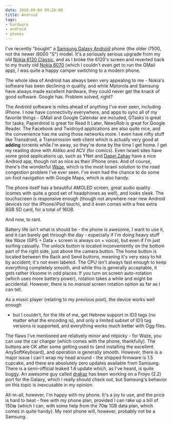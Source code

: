 ```yaml
---
date: 2010-09-04 09:26:00
title: Android
tags:
- hardware
- android
- phones
---
```


I've recently "bought" a [Samsung Galaxy
Android](http://en.wikipedia.org/wiki/Samsung_Galaxy) phone (the older i7500,
not the newer i9000 "S") model. It's a seriously serious upgrade from my old
[Nokia 6120 Classic](http://en.wikipedia.org/wiki/Nokia_6120_classic), and as I
broke the 6120's screen and reverted back to my trusty old [Nokia
6070](http://en.wikipedia.org/wiki/Nokia_6070) (which I couldn't even get to
run the GMail app), I was quite a happy camper switching to a modern phone.

The whole idea of Android has always been very appealing to me - Nokia's
software has been declining in quality, and while Motorola and Samsung have
always made excellent hardware, they could never get the knack of good
software. Google has. Problem solved, right?

The Android software is miles ahead of anything I've ever seen, including
iPhone. I now have connectivity everywhere, and apps to sync all of my favorite
things - GMail and Google Calendar are included, GTasks is great for tasks,
Paperdroid is great for Read It Later, NewsRob is great for Google Reader. The
Facebook and Twidroyd applications are also quite nice, and the convenience has
me using those networks more. I even have nifty stuff like Transdroid, a
Transmission web client which is actually very good at **adding** torrents
while I'm away, so they're done by the time I get home. I get my reading done
with Aldiko and ACV (for comics). Even Israeli sites have some good
applications up, such as YNet and [Dapei Zahav](http://d.co.il/) have a nice
Android app, though not as nice as their iPhone ones. And of course, there's
the wonderful [Waze](http://waze.co.il/), which is the most Israeli solution to
the road congestion problem I've ever seen. I've even had the chance to do some
on-foot navigation with Google Maps, which is also handy.

The phone itself has a beautiful AMOLED screen, great audio quality (comes with
quite a good set of headphones as well), and looks sleek. The touchscreen is
responsive enough (though not anywhere near new Android devices nor the
iPhone/iPod touch), and it even comes with a free extra 8GB SD card, for a
total of 16GB.

And now, to rant.

Battery life isn't what is should be - the phone is awesome, I want to use it,
and it can barely get through the day - especially if I'm doing heavy stuff
like Waze (GPS + Data + screen is always on + voice), but even if I'm just
surfing casually. The unlock button is located inconveniently on the bottom
part of the right side, just above the camera button. The home button is
located between the Back and Send buttons, meaning it's very easy to hit by
accident; it's not even labeled. The CPU isn't always fast enough to keep
everything completely smooth, and while this is generally acceptable, it gets
rather irksome in odd places: If you turn on screen auto-rotation (which uses
more battery power), rotation takes a while and might be accidental. However,
there is no _manual_ screen rotation option as far as I can tell.

As a music player (relating to my previous post), the device works well enough
- but I couldn't, for the life of me, get Hebrew support in ID3 tags (no matter
what the encoding is), and only a limited subset of ID3 tag versions is
supported, and everything works much better with Ogg files.

The flaws I've mentioned are relatively minor and nitpicky - for Waze, you can
use the car charger (which comes with the phone, thankfully). The buttons are
OK after some getting used to (and installing the excellent AnySoftKeyboard),
and operation is generally smooth. However, there is a major issue I can't wrap
my head around - the shipped firmware is 1.5 cupcake, and there are absolutely
zero updates available from Samsung. There is a semi-official leaked 1.6 update
which, as I've heard, is quite buggy. An awesome guy called
[drakaz](http://www.drakaz.com/) has been working on a Froyo (2.2) port for the
Galaxy, which I really should check out, but Samsung's behavior on this topic
is inexcusable in my opinion.

All-in-all, however, I'm happy with my phone. It's a joy to use, and the price
is hard to beat - free with my phone plan, provided I can rake up a bill of
150₪ (which I can, with some help from the 70₪ 1GB data plan, which comes in
quite handy). My next phone will, however, probably not be a Samsung.

